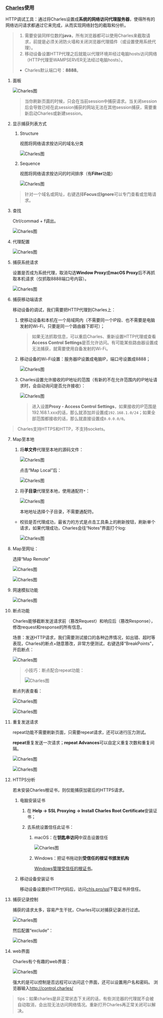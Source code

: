 ### [Charles](https://www.charlesproxy.com/)使用

HTTP调试工具：通过将Charles设置成**系统的网络访问代理服务器**，使得所有的网络访问请求都通过它来完成，从而实现网络封包的截取和分析。

>1. 需要安装同样位数的**java**，所有浏览器都可以使用Charles来截取请求，前提是必须关闭防火墙和关闭浏览器代理插件（或设置使用系统代理）。
>2. 移动设备设置HTTP代理之后就能以代理环境并经过电脑hosts访问网络（HTTP代理至WAMPSERVER无法经过电脑hosts）。
>
>- Charles默认端口号：**8888**。

1. 面板

	![Charles图](./images/1.png)

	>当你刷新页面的时候，只会在当前session中捕获请求。当关闭session后会导致已经在此session捕获的网站无法在其他session捕获，需要重新启动Charles或新建session。
2. 显示捕获列表方式

    1. Structure

        视图将网络请求按访问的域名分类

        ![Charles图](./images/3.png)

    2. Sequence

        视图将网络请求按访问的时间排序（有**Filter**功能）

        ![Charles图](./images/4.png)

    >针对一个域名或网址，右键选择**Focus**或**Ignore**可以专门查看或忽略请求。
3. 查找

    Ctrl/commad + f调出。

	![Charles图](./images/5.png)
4. 代理配置

    ![Charles图](./images/16.png)
5. 捕获系统请求

    设置是否成为系统代理，取消勾选**Window Proxy**或**macOS Proxy**后不再抓取本机请求（仅抓取8888端口号内容）。

    ![Charles图](./images/14.png)
6. 捕获移动端请求

    移动设备的调试，我们需要把HTTP代理到Charles上：

    1. 使移动设备和本机在一个局域网内（不需要同一个IP段、也不需要是电脑发射的Wi-Fi，只要是同一个路由器下即可）；

        >如果无法抓取信息，可以重启Charles、重新设置HTTP代理或查看**Access Control Settings**是否允许访问。有可能某些路由器设置成无法捕获，就需要使用自备发射的Wi-Fi。
    2. 移动设备的Wi-Fi设置：服务器IP设置成电脑IP，端口号设置成8888；

        ![Charles图](./images/13.png)
    3. Charles设置允许接收的IP地址的范围（有新的不在允许范围内的IP地址请求时，会自动询问是否允许接收）：

        ![Charles图](./images/15.png)

        >进入设置**Proxy - Access Control Settings**，如果接收的IP范围是192.168.1.xxx的话，那么就添加并设置成`192.168.1.0/24`；如果全部范围都接收的话，那么就直接设置成`0.0.0.0/0`。

>Charles支持HTTPS和HTTP，不支持sockets。

7. Map至本地

    1. 将**单文件**代理至本地的源码文件：

        ![Charles图](./images/7.png)

        点击“Map Local”后：

        ![Charles图](./images/8.png)

    2. 将**子目录**代理至本地，使用通配符`*`：

        ![Charles图](./images/9.png)

        本地地址选择个子目录，不需要通配符。

    - 校验是否代理成功，最省力的方式是点击工具条上的刷新按钮，刷新单个请求，如果代理成功，Charles会往“Notes”界面打个log:

        ![Charles图](./images/10.png)
8. Map至网址：

    选择“Map Remote”

    ![Charles图](./images/6.png)

    ![Charles图](./images/12.png)
9. 网速模拟功能

	![Charles图](./images/17.png)
10. 断点功能

	Charles能够截断发送请求前（篡改Request）和响应后（篡改Response），修改request和response的所有信息。

	场景：发送HTTP请求，我们需要测试接口的各种边界情况，如出错、超时等表现，Charles的断点+随意篡改，非常方便测试，右键选择“BreakPoints”，开启断点：

	![Charles图](./images/19.png)

	>小技巧：断点配合repeat功能：
	>
	>![Charles图](./images/20.png)

	断点列表查看：

	![Charles图](./images/21.png)

	![Charles图](./images/22.png)
11. 重复发送请求

	repeat功能不需要刷新页面，只需要repeat请求，还可以进行压力测试。

	**repeat**重复发送一次请求；**repeat Advances**可以自定义重复次数和重复间隔。

    ![Charles图](./images/23.png)

    ![Charles图](./images/24.png)
12. HTTPS分析

    若未安装Charles根证书，则仅能捕获加密后的HTTPS请求。

    1. 电脑安装证书

        1. 在 **Help -> SSL Proxying -> Install Charles Root Certificate**安装证书；
        2. 去系统设置信任此证书：

            1. macOS：在**钥匙串访问**中双击设置信任

                ![Charles图](./images/11.png)
            2. Windows：把证书拖动到**受信任的根证书颁发机构**

                [Windows管理受信任的根证书](https://technet.microsoft.com/zh-cn/library/cc754841(v=ws.11).aspx#BKMK_addlocal)。
    2. 移动设备安装证书

        移动设备设置好HTTP代码后，访问[chls.pro/ssl](chls.pro/ssl)下载证书并信任。
13. 捕获记录控制

	捕获的请求太多，容易产生干扰，Charles可以对捕获记录进行过滤。

	![Charles图](./images/25.png)

	然后配置“exclude”：

	![Charles图](./images/18.png)
14. web界面

    Charles有个有趣的web界面：

	![Charles图](./images/2.png)

	强大的是可以控制是否远程可以访问这个界面，还可以设置用户名和密码。
	浏览器输入<http://control.charles/>

>tips：如果charles是非正常状态下关闭的话，有些浏览器的代理就不会被自动取消，会出现无法访问网络情况。重新打开Charles再正常关闭可以解决。
